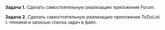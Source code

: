 
**Задача 1.**
Сделать самостоятельную реализацию приложения Forum.

**Задача 2.**
Сделать самостоятельную реализацию приложения ToDoList с чтением и записью 
списка задач в файл.





